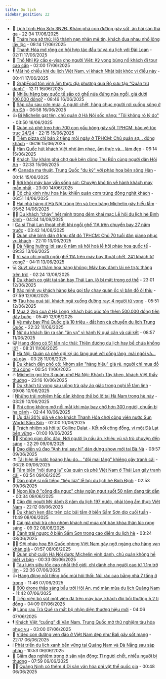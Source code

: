 ```yaml
---
title: Du lịch
sidebar_position: 22
---
```


<!-- dantri-du-lich:START -->
- 🥰 [Lịch trình Hòn Sơn 3N2Đ: Khám phá con đường gây sốt, ăn hải sản thả ga](https://dantri.com.vn/du-lich/lich-trinh-hon-son-3n2d-kham-pha-con-duong-gay-sot-an-hai-san-tha-ga-20250616002100261.htm) - 22:34 17/06/2025
- 🥰 [Thảm họa sở thú: Hổ thành nạn nhân mê tín, khách đua nhau nhổ lông lấy lộc](https://dantri.com.vn/du-lich/tham-hoa-so-thu-ho-thanh-nan-nhan-me-tin-khach-dua-nhau-nho-long-lay-loc-20250617160914372.htm) - 09:14 17/06/2025
- 🐻 [Thanh Hóa mở rộng cơ hội hợp tác đầu tư và du lịch với Đài Loan](https://dantri.com.vn/du-lich/thanh-hoa-mo-rong-co-hoi-hop-tac-dau-tu-va-du-lich-voi-dai-loan-20250616200205874.htm) - 02:11 17/06/2025
- 🤩 [Thổ Nhĩ Kỳ cấp e-visa cho người Việt: Kỳ vọng bùng nổ khách đi tour cao cấp](https://dantri.com.vn/du-lich/tho-nhi-ky-cap-e-visa-cho-nguoi-viet-ky-vong-bung-no-khach-di-tour-cao-cap-20250612084744787.htm) - 02:00 17/06/2025
- 🕴 [Mất hộ chiếu khi du lịch Việt Nam, vị khách Nhật bật khóc vì điều này](https://dantri.com.vn/du-lich/mat-ho-chieu-khi-du-lich-viet-nam-vi-khach-nhat-bat-khoc-vi-dieu-nay-20250616223508151.htm) - 00:41 17/06/2025
- 🤩 [GrabFood tôn vinh ẩm thực địa phương qua Bộ sưu tập “Quán trứ danh”](https://dantri.com.vn/du-lich/grabfood-ton-vinh-am-thuc-dia-phuong-qua-bo-suu-tap-quan-tru-danh-20250616190351376.htm) - 12:11 16/06/2025
- 🤠 [Nhiều hãng bay quốc tế sắp có ghế nửa đứng nửa ngồi, giá dưới 100.000 đồng?](https://dantri.com.vn/du-lich/nhieu-hang-bay-quoc-te-sap-co-ghe-nua-dung-nua-ngoi-gia-duoi-100000-dong-20250616132350330.htm) - 08:46 16/06/2025
- 💪 [Sập cầu sau cơn mưa, 4 người chết, hàng chục người rơi xuống sông ở Ấn Độ](https://dantri.com.vn/du-lich/sap-cau-sau-con-mua-4-nguoi-chet-hang-chuc-nguoi-roi-xuong-song-o-an-do-20250616131955251.htm) - 06:58 16/06/2025
- 👍 [Bị Michelin gạt tên, chủ quán ở Hà Nội sốc nặng: &quot;Tôi không rõ lý do&quot;](https://dantri.com.vn/du-lich/bi-michelin-gat-ten-chu-quan-o-ha-noi-soc-nang-toi-khong-ro-ly-do-20250613225111700.htm) - 03:50 16/06/2025
- 🚦 [Quán cà phê treo hơn 700 con gấu bông gây sốt TPHCM, bảo vệ túc trực 24/24](https://dantri.com.vn/du-lich/quan-ca-phe-treo-hon-700-con-gau-bong-gay-sot-tphcm-bao-ve-tuc-truc-2424-20250615004622566.htm) - 22:15 15/06/2025
- 💪 [Tiệm pizza chỉ bán 2 tiếng mỗi ngày ở TPHCM: Chủ quán sợ... đông khách](https://dantri.com.vn/du-lich/tiem-pizza-chi-ban-2-tieng-moi-ngay-o-tphcm-chu-quan-so-dong-khach-20250614094547108.htm) - 06:16 15/06/2025
- 💃 [Hàn Quốc hút khách Việt nhờ âm nhạc, ẩm thực và... làm đẹp](https://dantri.com.vn/du-lich/han-quoc-hut-khach-viet-nho-am-nhac-am-thuc-va-lam-dep-20250614183103205.htm) - 06:14 15/06/2025
- 👺 [Khách Tây khám phá chợ quê bên dòng Thu Bồn cùng người dân Hội An](https://dantri.com.vn/du-lich/khach-tay-kham-pha-cho-que-ben-dong-thu-bon-cung-nguoi-dan-hoi-an-20250615061940879.htm) - 02:33 15/06/2025
- 🌏 [Canada ma thuật, Trung Quốc &quot;du ký&quot; với pháo hoa bên sông Hàn](https://dantri.com.vn/du-lich/canada-ma-thuat-trung-quoc-du-ky-voi-phao-hoa-ben-song-han-20250614231807756.htm) - 00:14 15/06/2025
- 🎡 [Rơi khỏi máy bay vẫn sống sót: Chuyện khó tin về hành khách may mắn nhất](https://dantri.com.vn/du-lich/roi-khoi-may-bay-van-song-sot-chuyen-kho-tin-ve-hanh-khach-may-man-nhat-20250614162350197.htm) - 23:00 14/06/2025
- 🧰 [Cô chủ xinh như hoa hậu khiến quán cơm trứng đông nghịt khách](https://dantri.com.vn/du-lich/co-chu-xinh-nhu-hoa-hau-khien-quan-com-trung-dong-nghit-khach-20250614125614221.htm) - 06:51 14/06/2025
- 💂 [Hai nhà hàng ở Hà Nội trùng tên và treo bảng Michelin gây hiểu lầm](https://dantri.com.vn/du-lich/hai-nha-hang-o-ha-noi-trung-ten-va-treo-bang-michelin-gay-hieu-lam-20250614124458626.htm) - 05:52 14/06/2025
- 🧑‍🏫 [Du khách “cháy” hết mình trong đêm khai mạc Lễ hội du lịch hè Bình Định](https://dantri.com.vn/du-lich/du-khach-chay-het-minh-trong-dem-khai-mac-le-hoi-du-lich-he-binh-dinh-20250613232231918.htm) - 04:34 14/06/2025
- 🕯 [Ca sĩ Thái Lan thoát chết khi ngồi ghế 11A trên chuyến bay 27 năm trước](https://dantri.com.vn/du-lich/ca-si-thai-lan-thoat-chet-khi-ngoi-ghe-11a-tren-chuyen-bay-27-nam-truoc-20250614102137199.htm) - 03:42 14/06/2025
- 👀 [Quán chè bình dân ở khu đắt đỏ TPHCM: Chủ 70 tuổi đàn piano phục vụ khách](https://dantri.com.vn/du-lich/quan-che-binh-dan-o-khu-dat-do-tphcm-chu-70-tuoi-dan-piano-phuc-vu-khach-20250612200126527.htm) - 22:10 13/06/2025
- 🎉 [Đà Nẵng hưởng lợi sau 8 năm xã hội hoá lễ hội pháo hoa quốc tế](https://dantri.com.vn/du-lich/da-nang-huong-loi-sau-8-nam-xa-hoi-hoa-le-hoi-phao-hoa-quoc-te-20250613161954319.htm) - 09:33 13/06/2025
- 🌊 [Vì sao chỉ người ngồi ghế 11A trên máy bay thoát chết, 241 khách tử vong?](https://dantri.com.vn/du-lich/vi-sao-chi-nguoi-ngoi-ghe-11a-tren-may-bay-thoat-chet-241-khach-tu-vong-20250613110001666.htm) - 04:11 13/06/2025
- 💻 [Suýt xảy ra thảm họa hàng không: Máy bay đánh lái né trực thăng trên trời](https://dantri.com.vn/du-lich/suyt-xay-ra-tham-hoa-hang-khong-may-bay-danh-lai-ne-truc-thang-tren-troi-20250612230507040.htm) - 02:24 13/06/2025
- 💪 [Du khách co giật tại sân bay Thái Lan, lộ bí mật trong cơ thể](https://dantri.com.vn/du-lich/du-khach-co-giat-tai-san-bay-thai-lan-lo-bi-mat-trong-co-the-20250612175008146.htm) - 23:01 12/06/2025
- 👺 [Xác minh vụ khách hàng kêu gọi tẩy chay quán ốc vì bán đồ ôi thiu](https://dantri.com.vn/du-lich/xac-minh-vu-khach-hang-keu-goi-tay-chay-quan-oc-vi-ban-do-oi-thiu-20250612140053358.htm) - 07:59 12/06/2025
- 😎 [Tàu hỏa quá tải, khách ngã xuống đường ray: 4 người tử vong](https://dantri.com.vn/du-lich/tau-hoa-qua-tai-khach-nga-xuong-duong-ray-4-nguoi-tu-vong-20250611161244430.htm) - 05:51 12/06/2025
- 🌋 [Mua 2,2kg cua ở Hạ Long, khách bức xúc tốn thêm 500.000 đồng tiền dây buộc](https://dantri.com.vn/du-lich/mua-22kg-cua-o-ha-long-khach-buc-xuc-ton-them-500000-dong-tien-day-buoc-20250612110433570.htm) - 05:49 12/06/2025
- 🌝 [Vé máy bay Phú Quốc giá 10 triệu - đắt hơn cả chuyến du lịch Trung Quốc](https://dantri.com.vn/du-lich/ve-may-bay-phu-quoc-gia-10-trieu-dat-hon-ca-chuyen-du-lich-trung-quoc-20250610182708350.htm) - 22:32 11/06/2025
- 🧠 [Nữ du khách lăn ra sàn &quot;ăn vạ&quot; vì hành lý quá cân và cái kết](https://dantri.com.vn/du-lich/nu-du-khach-lan-ra-san-an-va-vi-hanh-ly-qua-can-va-cai-ket-20250611153605931.htm) - 08:57 11/06/2025
- 😺 [Hang động có 51 tấn rác thải: Thiên đường du lịch hay bể chứa khổng lồ?](https://dantri.com.vn/du-lich/hang-dong-co-51-tan-rac-thai-thien-duong-du-lich-hay-be-chua-khong-lo-20250611150308794.htm) - 08:31 11/06/2025
- 💂 [Hà Nội: Quán cà phê gợi ký ức làng quê với cổng làng, mái ngói và… gà gáy](https://dantri.com.vn/du-lich/ha-noi-quan-ca-phe-goi-ky-uc-lang-que-voi-cong-lang-mai-ngoi-va-ga-gay-20250605121751997.htm) - 03:28 11/06/2025
- 🌮 [Du khách đến phố cổ: Nhóm săn &quot;hàng hiệu&quot; giá rẻ, người chỉ mua đồ thủ công](https://dantri.com.vn/du-lich/du-khach-den-pho-co-nhom-san-hang-hieu-gia-re-nguoi-chi-mua-do-thu-cong-20250611074909583.htm) - 00:54 11/06/2025
- 🔥 [Michelin gọi tên 3 quán phở Hà Nội: Khách Tây khen, khách Việt thấy thường](https://dantri.com.vn/du-lich/michelin-goi-ten-3-quan-pho-ha-noi-khach-tay-khen-khach-viet-thay-thuong-20250610212124136.htm) - 23:16 10/06/2025
- 🦏 [Du khách tử vong sau uống trà gây ảo giác trong nghi lễ tâm linh](https://dantri.com.vn/du-lich/du-khach-tu-vong-sau-uong-tra-gay-ao-giac-trong-nghi-le-tam-linh-20250610150629471.htm) - 09:08 10/06/2025
- 🕯 [Những trải nghiệm hấp dẫn không thể bỏ lỡ tại Hà Nam trong hè này](https://dantri.com.vn/du-lich/nhung-trai-nghiem-hap-dan-khong-the-bo-lo-tai-ha-nam-trong-he-nay-20250610101943955.htm) - 03:29 10/06/2025
- 🐻 [Phi công không mở nổi mắt khi máy bay chở hơn 300 người, chuẩn bị hạ cánh](https://dantri.com.vn/du-lich/phi-cong-khong-mo-noi-mat-khi-may-bay-cho-hon-300-nguoi-chuan-bi-ha-canh-20250609160306747.htm) - 02:44 10/06/2025
- 🥸 [Ưu đãi 30% giá vé cho khách Thanh Hóa chơi công viên nước Sun World Sầm Sơn](https://dantri.com.vn/du-lich/uu-dai-30-gia-ve-cho-khach-thanh-hoa-choi-cong-vien-nuoc-sun-world-sam-son-20250609174137983.htm) - 02:00 10/06/2025
- 💂 [Trách nhiệm xã hội từ Colline Dalat - Kết nối cộng đồng, vì một Đà Lạt bền vững](https://dantri.com.vn/du-lich/trach-nhiem-xa-hoi-tu-colline-dalat-ket-noi-cong-dong-vi-mot-da-lat-ben-vung-20250606154104921.htm) - 01:00 10/06/2025
- 🧑‍💻 [Không gian độc đáo: Nơi người lạ nấu ăn, khiêu vũ và trò chuyện đến sáng](https://dantri.com.vn/du-lich/khong-gian-doc-dao-noi-nguoi-la-nau-an-khieu-vu-va-tro-chuyen-den-sang-20250508090339733.htm) - 22:29 09/06/2025
- 💪 [Đạo diễn vũ đạo “Anh trai say hi” dàn dựng show mới tại Bà Nà](https://dantri.com.vn/du-lich/dao-dien-vu-dao-anh-trai-say-hi-dan-dung-show-moi-tai-ba-na-20250606173721055.htm) - 08:57 09/06/2025
- ⚗️ [Tái hiện lễ rước hoàng hậu do… &quot;đội mai táng&quot; khiêng gây tranh cãi](https://dantri.com.vn/du-lich/tai-hien-le-ruoc-hoang-hau-do-doi-mai-tang-khieng-gay-tranh-cai-20250609104233328.htm) - 06:28 09/06/2025
- 🌁 [Tấm biển “nội dung lạ” của quán cà phê Việt Nam ở Thái Lan gây tranh cãi](https://dantri.com.vn/du-lich/tam-bien-noi-dung-la-cua-quan-ca-phe-viet-nam-o-thai-lan-gay-tranh-cai-20250609100631778.htm) - 03:54 09/06/2025
- 🧰 [Dàn nghệ sĩ nổi tiếng “tiếp lửa” lễ hội du lịch hè Bình Định](https://dantri.com.vn/du-lich/dan-nghe-si-noi-tieng-tiep-lua-le-hoi-du-lich-he-binh-dinh-20250609070918973.htm) - 02:53 09/06/2025
- 🧰 [Ngọn lửa ở &quot;cổng địa ngục&quot; cháy ngùn ngụt suốt 50 năm đang tắt dần](https://dantri.com.vn/du-lich/ngon-lua-o-cong-dia-nguc-chay-ngun-ngut-suot-50-nam-dang-tat-dan-20250608234211779.htm) - 00:34 09/06/2025
- 🎉 [Cặp đôi người Mỹ dành 8 năm du lịch 197 nước, phải lòng ẩm thực Việt Nam](https://dantri.com.vn/du-lich/cap-doi-nguoi-my-danh-8-nam-du-lich-197-nuoc-phai-long-am-thuc-viet-nam-20250606194758069.htm) - 22:12 08/06/2025
- 🤩 [Du khách ken đặc trên các bãi tắm ở biển Sầm Sơn dịp cuối tuần](https://dantri.com.vn/du-lich/du-khach-ken-dac-tren-cac-bai-tam-o-bien-sam-son-dip-cuoi-tuan-20250608181824394.htm) - 11:49 08/06/2025
- 👺 [Cái giá phải trả cho nhóm khách nữ múa cột bán khỏa thân lúc rạng sáng](https://dantri.com.vn/du-lich/cai-gia-phai-tra-cho-nhom-khach-nu-mua-cot-ban-khoa-than-luc-rang-sang-20250608120544384.htm) - 09:32 08/06/2025
- 🧠 [Cảnh trái ngược ở biển Sầm Sơn trong cao điểm du lịch hè](https://dantri.com.vn/du-lich/canh-trai-nguoc-o-bien-sam-son-trong-cao-diem-du-lich-he-20250608094908640.htm) - 03:24 08/06/2025
- 👨‍🏫 [Đội pháo hoa Bộ Quốc phòng Việt Nam gây ngỡ ngàng cho hàng vạn khán giả](https://dantri.com.vn/du-lich/doi-phao-hoa-bo-quoc-phong-viet-nam-gay-ngo-ngang-cho-hang-van-khan-gia-20250607232950125.htm) - 01:57 08/06/2025
- 🦅 [Quán phở cuốn Hà Nội được Michelin vinh danh, chủ quán không hề biết vì bận](https://dantri.com.vn/du-lich/quan-pho-cuon-ha-noi-duoc-michelin-vinh-danh-chu-quan-khong-he-biet-vi-ban-20250608003740111.htm) - 00:33 08/06/2025
- 🌊 [Tàu lượn siêu tốc cao nhất thế giới, chỉ dành cho người cao từ 1,1m trở lên](https://dantri.com.vn/du-lich/tau-luon-sieu-toc-cao-nhat-the-gioi-chi-danh-cho-nguoi-cao-tu-11m-tro-len-20250606212248474.htm) - 22:36 07/06/2025
- 👍 [Hang động nổi tiếng bốc mùi hôi thối: Núi rác cao bằng nhà 7 tầng ở trong](https://dantri.com.vn/du-lich/hang-dong-noi-tieng-boc-mui-hoi-thoi-nui-rac-cao-bang-nha-7-tang-o-trong-20250607181154829.htm) - 11:46 07/06/2025
- 🫶 [600 drone thắp sáng bầu trời Hội An, mở màn mùa du lịch Quảng Nam](https://dantri.com.vn/du-lich/600-drone-thap-sang-bau-troi-hoi-an-mo-man-mua-du-lich-quang-nam-20250607105947208.htm) - 11:42 07/06/2025
- 💯 [Tiếp viên bỏ sót một viên đá trên máy bay, khách đòi bồi thường 5,2 tỉ đồng](https://dantri.com.vn/du-lich/tiep-vien-bo-sot-mot-vien-da-tren-may-bay-khach-doi-boi-thuong-52-ti-dong-20250607110039836.htm) - 04:09 07/06/2025
- 🎬 [Làng rau Trà Quế ra mắt bộ nhận diện thương hiệu mới](https://dantri.com.vn/du-lich/lang-rau-tra-que-ra-mat-bo-nhan-dien-thuong-hieu-moi-20250606204806254.htm) - 04:06 07/06/2025
- 🕴 [Khách Việt “cuồng” đi Vân Nam, Trung Quốc mở thử nghiệm tàu hỏa phục vụ](https://dantri.com.vn/du-lich/khach-viet-cuong-di-van-nam-trung-quoc-mo-thu-nghiem-tau-hoa-phuc-vu-20250606162537426.htm) - 03:00 07/06/2025
- 🦅 [Video con đường ven đảo ở Việt Nam đẹp như Bali gây sốt mạng](https://dantri.com.vn/du-lich/video-con-duong-ven-dao-o-viet-nam-dep-nhu-bali-gay-sot-mang-20250606170820839.htm) - 22:17 06/06/2025
- 🕯 [Phát triển du lịch xanh bền vững tại Quảng Nam và Đà Nẵng sau sáp nhập](https://dantri.com.vn/du-lich/phat-trien-du-lich-xanh-ben-vung-tai-quang-nam-va-da-nang-sau-sap-nhap-20250606161056502.htm) - 10:53 06/06/2025
- 🥸 [Giẫm đạp nghiêm trọng ở sân vận động: 11 người chết, nhiều người bị thương](https://dantri.com.vn/du-lich/giam-dap-nghiem-trong-o-san-van-dong-11-nguoi-chet-nhieu-nguoi-bi-thuong-20250606130829390.htm) - 07:59 06/06/2025
- 👨‍🏫 [Quảng Ninh có thêm 4 Di sản văn hóa phi vật thể quốc gia](https://dantri.com.vn/du-lich/quang-ninh-co-them-4-di-san-van-hoa-phi-vat-the-quoc-gia-20250606065359023.htm) - 00:48 06/06/2025<!-- dantri-du-lich:END -->
